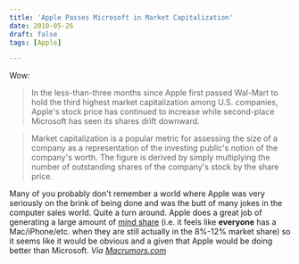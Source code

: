 ```yaml
---
title: 'Apple Passes Microsoft in Market Capitalization'
date: 2010-05-26
draft: false
tags: [Apple]

---
```


Wow:

> In the less-than-three months since Apple first passed Wal-Mart to hold the third highest market capitalization among U.S. companies, Apple's stock price has continued to increase while second-place Microsoft has seen its shares drift downward.

> Market capitalization is a popular metric for assessing the size of a company as a representation of the investing public's notion of the company's worth. The figure is derived by simply multiplying the number of outstanding shares of the company's stock by the share price.

Many of you probably don't remember a world where Apple was very seriously on the brink of being done and was the butt of many jokes in the computer sales world. Quite a turn around. Apple does a great job of generating a large amount of [mind share](http://en.wikipedia.org/wiki/Mind_share) (i.e. it feels like **everyone** has a Mac/iPhone/etc. when they are still actually in the 8%-12% market share) so it seems like it would be obvious and a given that Apple would be doing better than Microsoft. _Via [Macrumors.com](http://www.macrumors.com/2010/05/26/apple-passes-microsoft-to-become-second-largest-u-s-company-by-market-capitalization/)_